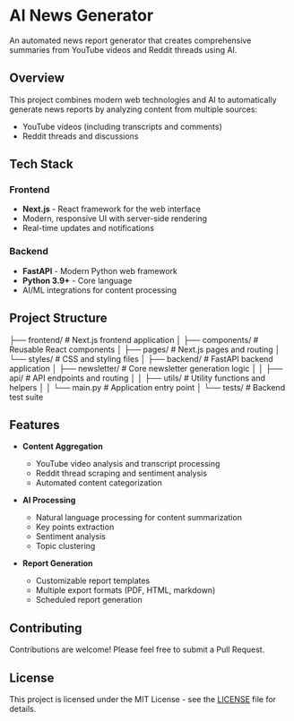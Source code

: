 # AI News Generator

An automated news report generator that creates comprehensive summaries from YouTube videos and Reddit threads using AI.

## Overview

This project combines modern web technologies and AI to automatically generate news reports by analyzing content from multiple sources:
- YouTube videos (including transcripts and comments)
- Reddit threads and discussions

## Tech Stack

### Frontend
- **Next.js** - React framework for the web interface
- Modern, responsive UI with server-side rendering
- Real-time updates and notifications

### Backend
- **FastAPI** - Modern Python web framework
- **Python 3.9+** - Core language
- AI/ML integrations for content processing

## Project Structure
├── frontend/ # Next.js frontend application
│ ├── components/ # Reusable React components
│ ├── pages/ # Next.js pages and routing
│ └── styles/ # CSS and styling files
│
├── backend/ # FastAPI backend application
│ ├── newsletter/ # Core newsletter generation logic
│ │ ├── api/ # API endpoints and routing
│ │ ├── utils/ # Utility functions and helpers
│ │ └── main.py # Application entry point
│ └── tests/ # Backend test suite



## Features

- **Content Aggregation**
  - YouTube video analysis and transcript processing
  - Reddit thread scraping and sentiment analysis
  - Automated content categorization

- **AI Processing**
  - Natural language processing for content summarization
  - Key points extraction
  - Sentiment analysis
  - Topic clustering

- **Report Generation**
  - Customizable report templates
  - Multiple export formats (PDF, HTML, markdown)
  - Scheduled report generation


## Contributing

Contributions are welcome! Please feel free to submit a Pull Request.

## License

This project is licensed under the MIT License - see the [LICENSE](LICENSE) file for details.
